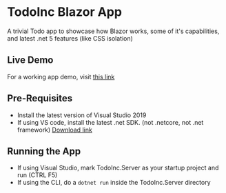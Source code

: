 ﻿# TodoInc Blazor App
A trivial Todo app to showcase how Blazor works, some of it's capabilities, and latest .net 5 features (like CSS isolation)

## Live Demo
For a working app demo, visit [this link](https://todoincserver.azurewebsites.net/)

## Pre-Requisites

* Install the latest version of Visual Studio 2019
* If using VS code, install the latest .net SDK. (not .netcore, not .net framework) [Download link](https://dotnet.microsoft.com/download)

## Running the App
* If using Visual Studio, mark TodoInc.Server as your startup project and run (CTRL F5)
* If using the CLI, do a ```dotnet run``` inside the TodoInc.Server directory